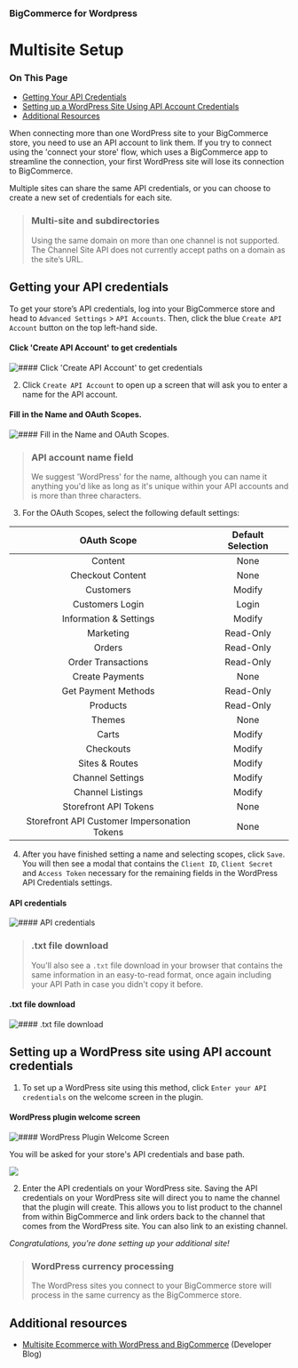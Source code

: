 <div><h3 class="sub-docs-type" id="bigcommerce-for-wordpress">BigCommerce for Wordpress</h3>

# Multisite Setup

<div class="otp" id="no-index">

### On This Page
- [Getting Your API Credentials](#getting-your-api-credentials)
- [Setting up a WordPress Site Using API Account Credentials](#setting-up-a-wordpress-site-using-api-account-credentials)
- [Additional Resources](#additional-resources)

</div>

When connecting more than one WordPress site to your BigCommerce store, you need to use an API account to link them. If you try to connect using the 'connect your store' flow, which uses a BigCommerce app to streamline the connection, your first WordPress site will lose its connection to BigCommerce.

Multiple sites can share the same API credentials, or you can choose to create a new set of credentials for each site.

<div class="HubBlock--callout">
<div class="CalloutBlock--">
<div class="HubBlock-content">

<!-- theme:  -->

>### Multi-site and subdirectories
> Using the same domain on more than one channel is not supported. The Channel Site API does not currently accept paths on a domain as the site’s URL.

</div>
</div>
</div>

## Getting your API credentials

To get your store’s API credentials, log into your BigCommerce store and head to `Advanced Settings` > `API Accounts`. Then, click the blue `Create API Account` button on the top left-hand side.

<!--
    title: #### Click 'Create API Account' to get credentials

    data: //s3.amazonaws.com/user-content.stoplight.io/6116/1544044020003
-->

#### Click 'Create API Account' to get credentials
![#### Click 'Create API Account' to get credentials
](//s3.amazonaws.com/user-content.stoplight.io/6116/1544044020003 "#### Click 'Create API Account' to get credentials
")

2. Click `Create API Account` to open up a screen that will ask you to enter a name for the API account.

#### Fill in the Name and OAuth Scopes.
![#### Fill in the Name and OAuth Scopes.
](//s3.amazonaws.com/user-content.stoplight.io/6116/1544044197137 "#### Fill in the Name and OAuth Scopes.
")

<div class="HubBlock--callout">
<div class="CalloutBlock--">
<div class="HubBlock-content">

<!-- theme:  -->

>### API account name field
> We suggest 'WordPress' for the name, although you can name it anything you'd like as long as it's unique within your API accounts and is more than three characters.

</div>
</div>
</div>

3. For the OAuth Scopes, select the following default settings:

|               **OAuth Scope**                | **Default Selection** |
|:--------------------------------------------:|:---------------------:|
|                   Content                    |         None          |
|               Checkout Content               |         None          |
|                  Customers                   |        Modify         |
|               Customers Login                |         Login         |
|            Information & Settings            |        Modify         |
|                  Marketing                   |       Read-Only       |
|                    Orders                    |       Read-Only       |
|              Order Transactions              |       Read-Only       |
|               Create Payments                |         None          |
|             Get Payment Methods              |       Read-Only       |
|                   Products                   |       Read-Only       |
|                    Themes                    |         None          |
|                    Carts                     |        Modify         |
|                  Checkouts                   |        Modify         |
|                Sites & Routes                |        Modify         |
|               Channel Settings               |        Modify         |
|               Channel Listings               |        Modify         |
|            Storefront API Tokens             |         None          |
| Storefront API Customer Impersonation Tokens |         None          |

<!--
* Checkout Content: `none`
* Customers Login: `login`

Select `modify` for all other scopes.

The screen will also contain your API Path, which you will need for the WordPress Plugin. -->

<!--
    title: #### Fill in the Name and OAuth Scopes.

    data: //s3.amazonaws.com/user-content.stoplight.io/6116/1544044197137
-->
<!--
#### Fill in the Name and OAuth Scopes.
![#### Fill in the Name and OAuth Scopes.
](//s3.amazonaws.com/user-content.stoplight.io/6116/1544044197137 "#### Fill in the Name and OAuth Scopes.
")-->

4. After you have finished setting a name and selecting scopes, click `Save`. You will then see a modal that contains the `Client ID`, `Client Secret` and `Access Token` necessary for the remaining fields in the WordPress API Credentials settings.

<!--
    title: #### API Credentials

    data: //s3.amazonaws.com/user-content.stoplight.io/6116/1544044553372
-->

#### API credentials
![#### API credentials
](//s3.amazonaws.com/user-content.stoplight.io/6116/1544044553372 "#### API Credentials
")

<div class="HubBlock--callout">
<div class="CalloutBlock--">
<div class="HubBlock-content">
    
<!-- theme:  -->

>### .txt file download
> You'll also see a `.txt` file download in your browser that contains the same information in an easy-to-read format, once again including your API Path in case you didn't copy it before.

</div>
</div>
</div>

<!--
    title: #### .txt file download

    data: //s3.amazonaws.com/user-content.stoplight.io/6116/1544044589538
-->

#### .txt file download
![#### .txt file download
](//s3.amazonaws.com/user-content.stoplight.io/6116/1544044589538 "#### .txt file download
")

## Setting up a WordPress site using API account credentials

1. To set up a WordPress site using this method, click `Enter your API credentials` on the welcome screen in the plugin. 

<!--
    title: #### WordPress Plugin Welcome Screen

    data: //s3.amazonaws.com/user-content.stoplight.io/6116/1544043727239
-->

#### WordPress plugin welcome screen
![#### WordPress Plugin Welcome Screen
](//s3.amazonaws.com/user-content.stoplight.io/6116/1544043727239 "#### WordPress Plugin Welcome Screen
")

You will be asked for your store's API credentials and base path.

<!--
    title: 
    data: //s3.amazonaws.com/user-content.stoplight.io/6116/1544043952871
-->

![](//s3.amazonaws.com/user-content.stoplight.io/6116/1544043952871 "")

2. Enter the API credentials on your WordPress site. Saving the API credentials on your WordPress site will direct you to name the channel that the plugin will create. This allows you to list product to the channel from within BigCommerce and link orders back to the channel that comes from the WordPress site. You can also link to an existing channel.

_Congratulations, you're done setting up your additional site!_ 

<div class="CalloutBlock--">
<div class="HubBlock-content">

<!-- theme:  -->

>### WordPress currency processing
> The WordPress sites you connect to your BigCommerce store will process in the same currency as the BigCommerce store.

</div>
</div>
</div>

## Additional resources

* [Multisite Ecommerce with WordPress and BigCommerce](https://medium.com/bigcommerce-developer-blog/multi-site-ecommerce-with-wordpress-and-bigcommerce-40dee194f8a) (Developer Blog)
